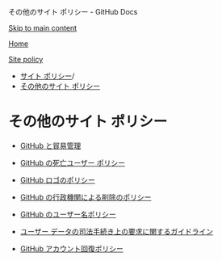 その他のサイト ポリシー - GitHub Docs

[Skip to main content](#main-content)

[Home](/ja)

[Site policy](/ja/site-policy)

* [サイト ポリシー](/ja/site-policy)/
* [その他のサイト ポリシー](/ja/site-policy/other-site-policies)

その他のサイト ポリシー
==========

* [GitHub と貿易管理](/ja/site-policy/other-site-policies/github-and-trade-controls)

* [GitHub の死亡ユーザー ポリシー](/ja/site-policy/other-site-policies/github-deceased-user-policy)

* [GitHub ロゴのポリシー](/ja/site-policy/other-site-policies/github-logo-policy)

* [GitHub の行政機関による削除のポリシー](/ja/site-policy/other-site-policies/github-government-takedown-policy)

* [GitHub のユーザー名ポリシー](/ja/site-policy/other-site-policies/github-username-policy)

* [ユーザー データの司法手続き上の要求に関するガイドライン](/ja/site-policy/other-site-policies/guidelines-for-legal-requests-of-user-data)

* [GitHub アカウント回復ポリシー](/ja/site-policy/other-site-policies/github-account-recovery-policy)
